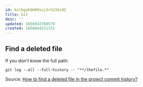 ```yaml
---
id: kxlbgahdm89suj3rh234zd2
title: Git
desc: ''
updated: 1656932760579
created: 1656844231151
---
```


## Find a deleted file


If you don't know the full path:

`git log --all --full-history -- "**/thefile.*"`


Source: [How to find a deleted file in the project commit history?](https://stackoverflow.com/questions/7203515/how-to-find-a-deleted-file-in-the-project-commit-history)


